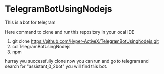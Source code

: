 # TelegramBotUsingNodejs
This is a bot for telegram

Here command to clone and run this repository in your local IDE
1. git clone  https://github.com/Hyper-ActiveX/TelegramBotUsingNodejs.git
2. cd TelegramBotUsingNodejs
3. npm i

hurray you successfully clone now you can run and go to telegram and search for "assistant_0_2bot" you will find this bot.
